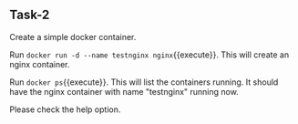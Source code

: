 ## Task-2

Create a simple docker container.

Run `docker run -d --name testnginx nginx`{{execute}}. This will create an nginx container.

Run `docker ps`{{execute}}. This will list the containers running. It should have the nginx container with name "testnginx" running now.

Please check the help option.
